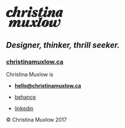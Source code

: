 # ![Christina Muxlow wordmark](images/muxlow-logo.svg)
## *Designer, thinker, thrill seeker.*
### [christinamuxlow.ca](http://christinamuxlow.ca/)

Christina Muxlow is

- **[hello@christinamuxlow.ca](mailto:hello@christinamuxlow.ca)**

- [behance](https://www.behance.net/cmuxlow)
- [linkedin](https://www.linkedin.com/in/christina-muxlow-08aa3873/)

© Christina Muxlow 2017
